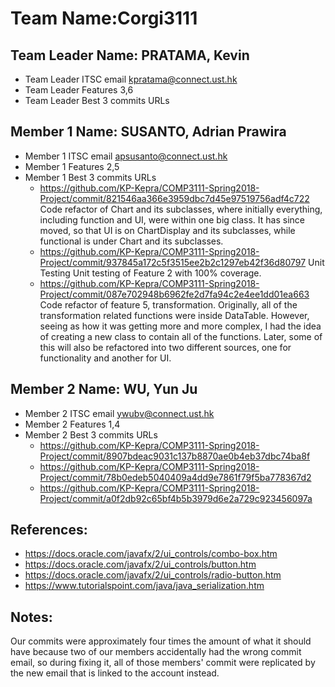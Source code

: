 # Team Name:Corgi3111

## Team Leader Name: PRATAMA, Kevin
- Team Leader ITSC email kpratama@connect.ust.hk
- Team Leader Features 3,6
- Team Leader Best 3 commits URLs

## Member 1 Name: SUSANTO, Adrian Prawira
- Member 1 ITSC email apsusanto@connect.ust.hk
- Member 1 Features   2,5
- Member 1 Best 3 commits URLs
    - https://github.com/KP-Kepra/COMP3111-Spring2018-Project/commit/821546aa366e3959dbc7d45e97519756adf4c722
    Code refactor of Chart and its subclasses, where initially everything, including function and UI, were within one big class. It has since moved, so that UI is on ChartDisplay and its subclasses, while functional is under Chart and its subclasses.
    - https://github.com/KP-Kepra/COMP3111-Spring2018-Project/commit/937845a172c5f3515ee2b2c1297eb42f36d80797 Unit Testing
    Unit testing of Feature 2 with 100% coverage.
    - https://github.com/KP-Kepra/COMP3111-Spring2018-Project/commit/087e702948b6962fe2d7fa94c2e4ee1dd01ea663
    Code refactor of feature 5, transformation. Originally, all of the transformation related functions were inside DataTable. However, seeing as how it was getting more and more complex, I had the idea of creating a new class to contain all of the functions.
    Later, some of this will also be refactored into two different sources, one for functionality and another for UI.

## Member 2 Name: WU, Yun Ju
- Member 2 ITSC email ywubv@connect.ust.hk
- Member 2 Features  1,4
- Member 2 Best 3 commits URLs
    - https://github.com/KP-Kepra/COMP3111-Spring2018-Project/commit/8907bdeac9031c137b8870ae0b4eb37dbc74ba8f
    - https://github.com/KP-Kepra/COMP3111-Spring2018-Project/commit/78b0edeb5040409a4dd9e7861f79f5ba778367d2
    - https://github.com/KP-Kepra/COMP3111-Spring2018-Project/commit/a0f2db92c65bf4b5b3979d6e2a729c923456097a

## References:
- https://docs.oracle.com/javafx/2/ui_controls/combo-box.htm
- https://docs.oracle.com/javafx/2/ui_controls/button.htm
- https://docs.oracle.com/javafx/2/ui_controls/radio-button.htm
- https://www.tutorialspoint.com/java/java_serialization.htm

## Notes:
Our commits were approximately four times the amount of what it should have because two of our members accidentally had the wrong commit email,
so during fixing it, all of those members' commit were replicated by the new email that is linked to the account instead.